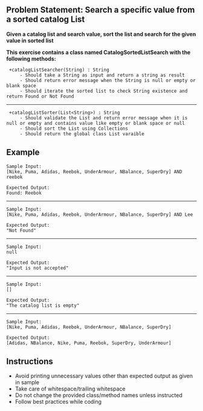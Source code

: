 ## Problem Statement: Search a specific value from a sorted catalog List

**Given a catalog list and search value, sort the list and search for the given value in sorted list**

**This exercise contains a class named CatalogSortedListSearch with the following methods:**

     +catalogListSearcher(String) : String  
         - Should take a String as input and return a string as result
         - Should return error message when the String is null or empty or blank space  
         - Should iterate the sorted list to check String existence and return Found or Not Found 
--------------------------------------------------------
     +catalogListSorter(List<String>) : String
         - Should validate the List and return error message when it is null or empty and contains value like empty or blank space or null 
         - Should sort the List using Collections                 
         - Should return the global class List varaible      


## Example
    Sample Input:
    [Nike, Puma, Adidas, Reebok, UnderArmour, NBalance, SuperDry] AND reebok      
    
    Expected Output:
    Found: Reebok
--------------------------------------------------------
    Sample Input:
    [Nike, Puma, Adidas, Reebok, UnderArmour, NBalance, SuperDry] AND Lee
        
    Expected Output:
    "Not Found"
--------------------------------------------------------
    Sample Input:
    null
        
    Expected Output:
    "Input is not accepted"
--------------------------------------------------------
    Sample Input:
    []
        
    Expected Output:
    "The catalog list is empty"
--------------------------------------------------------
    Sample Input:
    [Nike, Puma, Adidas, Reebok, UnderArmour, NBalance, SuperDry]      
    
    Expected Output:
    [Adidas, NBalance, Nike, Puma, Reebok, SuperDry, UnderArmour]

## Instructions

- Avoid printing unnecessary values other than expected output as given in sample
- Take care of whitespace/trailing whitespace
- Do not change the provided class/method names unless instructed
- Follow best practices while coding